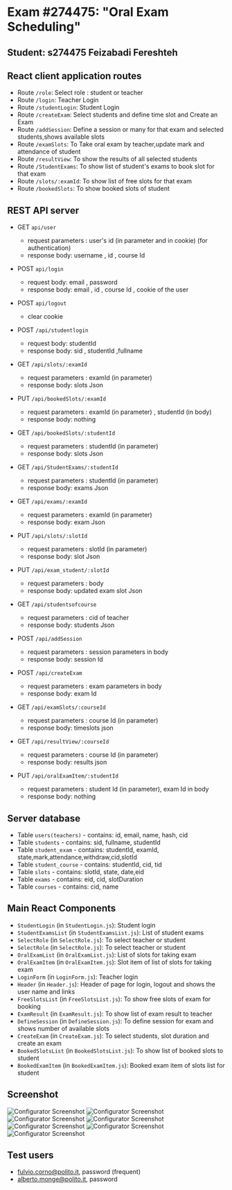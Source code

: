 # Exam #274475: "Oral Exam Scheduling"
## Student: s274475 Feizabadi Fereshteh 

## React client application routes

- Route `/role`: Select role : student or teacher
- Route `/login`: Teacher Login
- Route `/studentLogin`: Student Login
- Route `/createExam`: Select students and define time slot and Create an Exam 
- Route `/addSession`: Define a session or many for that exam and selected students,shows available slots
- Route `/examSlots`: To Take oral exam by teacher,update mark and attendance of student
- Route `/resultView`: To show the results of all selected students
- Route `/StudentExams`: To show list of student's exams to book slot for that exam
- Route `/slots/:examId`: To show list of free slots for that exam
- Route `/bookedSlots`: To show booked slots of student

## REST API server

- GET `api/user`
  - request parameters : user's id (in parameter and in cookie) (for authentication)
  - response body: username , id  , course Id
 
- POST `api/login`
  - request body: email , password
  - response body: email , id , course Id , cookie of the user

- POST `api/logout`
  - clear cookie

- POST `/api/studentlogin`
  - request body: studentId 
  - response body: sid , studentId ,fullname  

- GET `/api/slots/:examId`
  - request parameters : examId (in parameter) 
  - response body: slots Json 
  
- PUT `/api/bookedSlots/:examId`
  - request parameters : examId (in parameter) , studentId (in body)
  - response body: nothing

- GET `/api/bookedSlots/:studentId`
  - request parameters : studentId (in parameter) 
  - response body: slots Json 
  
- GET `/api/StudentExams/:studentId`
  - request parameters : studentId (in parameter) 
  - response body: exams Json 

- GET `/api/exams/:examId`
  - request parameters : examId (in parameter) 
  - response body: exam Json 
 
- PUT `/api/slots/:slotId`
  - request parameters : slotId (in parameter) 
  - response body: slot Json 
  
- PUT `/api/exam_student/:slotId`
  - request parameters : body 
  - response body: updated exam slot Json 

- GET `/api/studentsofcourse`
  - request parameters : cid of teacher 
  - response body: students Json   

- POST `/api/addSession`
  - request parameters : session parameters in body
  - response body: session Id
  
- POST `/api/createExam`
  - request parameters : exam parameters in body
  - response body: exam Id
 
- GET `/api/examSlots/:courseId`
  - request parameters : course Id (in parameter)
  - response body: timeslots json 
  
- GET `/api/resultView/:courseId`
  - request parameters : course Id (in parameter)
  - response body: results json 
    
- PUT `/api/oralExamItem/:studentId`
  - request parameters : student Id (in parameter), exam Id in body
  - response body: nothing 
  	
	

## Server database

- Table `users(teachers)` - contains: id, email, name, hash, cid
- Table `students` - contains: sid, fullname, studentId
- Table `student_exam` - contains: studentId, examId, state,mark,attendance,withdraw,cid,slotId
- Table `student_course` - contains: studentId, cid, tid
- Table `slots` - contains: slotId, state, date,eid
- Table `exams` - contains: eid, cid, slotDuration
- Table `courses` - contains: cid, name


## Main React Components

- `StudentLogin` (in `StudentLogin.js`): Student login 
- `StudentExamsList` (in `StudentExamsList.js`): List of student exams 
- `SelectRole` (in `SelectRole.js`): To select teacher or student 
- `SelectRole` (in `SelectRole.js`): To select teacher or student 
- `OralExamList` (in `OralExamList.js`): List of slots for taking exam
- `OralExamItem` (in `OralExamItem.js`): Slot item of list of slots for taking exam
- `LoginForm` (in `LoginForm.js`): Teacher login
- `Header` (in `Header.js`): Header of page for login, logout and shows the user name and links
- `FreeSlotsList` (in `FreeSlotsList.js`): To show free slots of exam for booking 
- `ExamResult` (in `ExamResult.js`): To show list of exam result to teacher 
- `DefineSession` (in `DefineSession.js`): To define session for exam and shows number of available slots
- `CreateExam` (in `CreateExam.js`): To select students, slot duration and create an exam 
- `BookedSlotsList` (in `BookedSlotsList.js`): To show list of booked slots to student
- `BookedExamItem` (in `BookedExamItem.js`): Booked exam item of slots list for student 
 

## Screenshot

![Configurator Screenshot](./img/Config1.JPG)
![Configurator Screenshot](./img/Config2.JPG)
![Configurator Screenshot](./img/Config3.JPG)
![Configurator Screenshot](./img/Config4.JPG)
![Configurator Screenshot](./img/Config5.JPG)
![Configurator Screenshot](./img/Config6.JPG)
![Configurator Screenshot](./img/Config7.JPG)

## Test users

* fulvio.corno@polito.it, password (frequent)
* alberto.monge@polito.it, password


